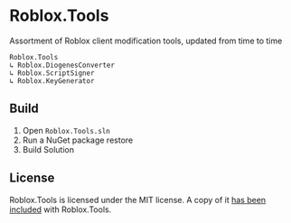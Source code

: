 # Roblox.Tools

Assortment of Roblox client modification tools, updated from time to time

```
Roblox.Tools
↳ Roblox.DiogenesConverter
↳ Roblox.ScriptSigner
↳ Roblox.KeyGenerator
```

## Build

1. Open `Roblox.Tools.sln`
2. Run a NuGet package restore
3. Build Solution

## License

Roblox.Tools is licensed under the MIT license. A copy of it [has been included](https://github.com/orcfoss/Roblox.Tools/blob/trunk/LICENSE) with Roblox.Tools.
